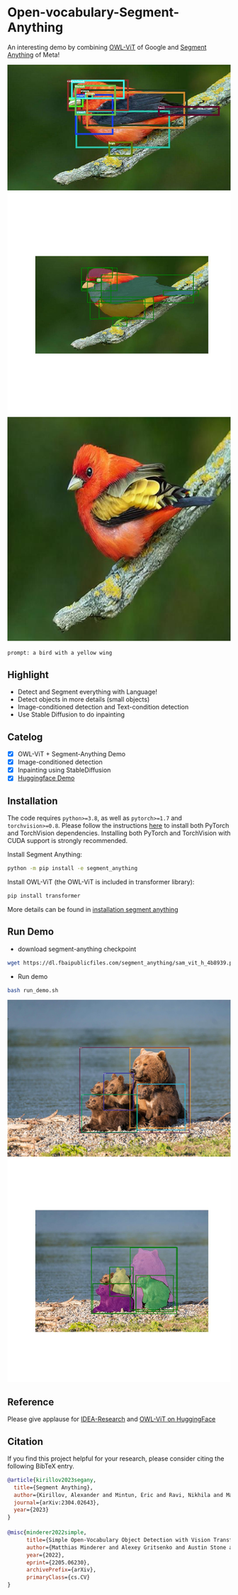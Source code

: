 # Open-vocabulary-Segment-Anything
An interesting demo by combining [OWL-ViT](https://arxiv.org/abs/2205.06230) of Google and [Segment Anything](https://ai.facebook.com/research/publications/segment-anything/) of Meta!

![Detect Result](./outputs/owlvit_box.jpg)
![Segment Anything Result](./outputs/owlvit_segment_anything_output.jpg)
![Inpainting Result](./outputs/grounded_sam_inpainting_output.jpg)

`prompt: a bird with a yellow wing`

## Highlight
- Detect and Segment everything with Language!
- Detect objects in more details (small objects)
- Image-conditioned detection and Text-condition detection
- Use Stable Diffusion to do inpainting


## Catelog
- [x] OWL-ViT + Segment-Anything Demo
- [x] Image-conditioned detection
- [x] Inpainting using StableDiffusion
- [x] [Huggingface Demo](https://huggingface.co/spaces/ngthanhtinqn/Segment_Anything_With_OWL-ViT)

## Installation
The code requires `python>=3.8`, as well as `pytorch>=1.7` and `torchvision>=0.8`. Please follow the instructions [here](https://pytorch.org/get-started/locally/) to install both PyTorch and TorchVision dependencies. Installing both PyTorch and TorchVision with CUDA support is strongly recommended.

Install Segment Anything:

```bash
python -m pip install -e segment_anything
```

Install OWL-ViT (the OWL-ViT is included in transformer library):

```bash
pip install transformer
```

More details can be found in [installation segment anything](https://github.com/facebookresearch/segment-anything#installation)

## Run Demo

- download segment-anything checkpoint
```bash
wget https://dl.fbaipublicfiles.com/segment_anything/sam_vit_h_4b8939.pth
```

- Run demo
```bash
bash run_demo.sh
```
![Detect Result](./outputs/owlvit_box_2.jpg)
![Segment Anything Result](./outputs/owlvit_segment_anything_output_2.jpg)

## Reference
Please give applause for [IDEA-Research](https://github.com/IDEA-Research/Grounded-Segment-Anything/tree/main/segment_anything) and [OWL-ViT on HuggingFace](https://huggingface.co/spaces/adirik/OWL-ViT)


## Citation
If you find this project helpful for your research, please consider citing the following BibTeX entry.
```BibTex
@article{kirillov2023segany,
  title={Segment Anything}, 
  author={Kirillov, Alexander and Mintun, Eric and Ravi, Nikhila and Mao, Hanzi and Rolland, Chloe and Gustafson, Laura and Xiao, Tete and Whitehead, Spencer and Berg, Alexander C. and Lo, Wan-Yen and Doll{\'a}r, Piotr and Girshick, Ross},
  journal={arXiv:2304.02643},
  year={2023}
}

@misc{minderer2022simple,
      title={Simple Open-Vocabulary Object Detection with Vision Transformers}, 
      author={Matthias Minderer and Alexey Gritsenko and Austin Stone and Maxim Neumann and Dirk Weissenborn and Alexey Dosovitskiy and Aravindh Mahendran and Anurag Arnab and Mostafa Dehghani and Zhuoran Shen and Xiao Wang and Xiaohua Zhai and Thomas Kipf and Neil Houlsby},
      year={2022},
      eprint={2205.06230},
      archivePrefix={arXiv},
      primaryClass={cs.CV}
}
```